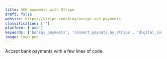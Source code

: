 ```yaml
---
title: ACH payments with Stripe
draft: false 
website: https://stripe.com/blog/accept-ach-payments
classification: ['']
platform: ['Web']
keywords: ['bonsai_payments', 'connect_payouts_by_stripe', 'digital_insight', 'giftbit_payment_api', 'google_payment_api', 'kkiapay', 'mangopay', 'on-demand_bank_transfers_by_dwolla', 'open_banking_api_tracker', 'payant_for_messenger', 'payment_rails_payout_api', 'razorpay_international_payments', 'shopify_pay', 'stripe', 'stripe_ios_sdk', 'teller_api', 'transferwise_business_payouts', 'wirize', 'zoho_subscriptions']
image: logo.png
---
```

Accept bank payments with a few lines of code.